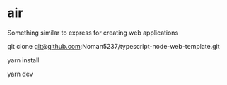 # air

Something similar to express for creating web applications

git clone git@github.com:Noman5237/typescript-node-web-template.git

yarn install

yarn dev
